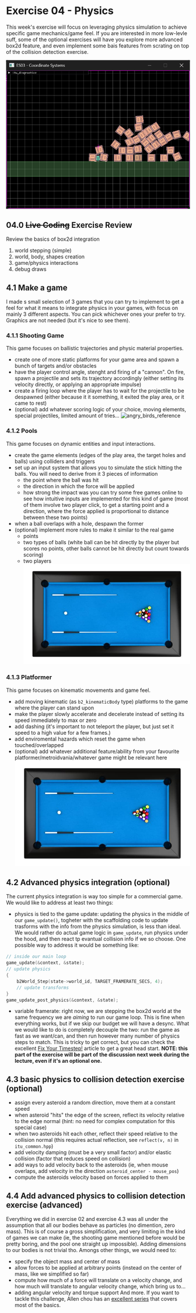 # Exercise 04 - Physics
This week's exercise will focus on leveraging physics simulation to achieve specific game mechanics/game feel.
If you are interested in more low-levle suff, some of the optional exercises will have you explore more advanced box2d feature,
and even implement some bais features from scrating on top of the collision detection exercise.

![exercise_review](../media/e04_0.png)

## 04.0 ~~Live Coding~~ Exercise Review
Review the basics of box2d integration
1. world stepping (simple)
1. world, body, shapes creation
1. game/physics interactions
1. debug draws

## 4.1 Make a game
I made s small selection of 3 games that you can try to implement to get a feel for what it means to integrate physics in your games, with focus on mainly 3 different aspects.
You can pick whichever ones your prefer to try. Graphics are not needed (but it's nice to see them).

### 4.1.1 Shooting Game
This game focuses on ballistic trajectories and physic material properties.
- create one of more static platforms for your game area and spawn a bunch of targets and/or obstacles
- have the player control angle, stenght and firing of a "cannon". On fire, spawn a projectile and sets its trajectory accordingly (either setting its velocity directly, or applying an appropriate impulse)
- create a firing loop where the player has to wait for the projectile to be despawned (either because it it something, it exited the play area, or it came to rest)
- (optional) add whatever scoring logic of your choice, moving elements, special projectiles, limited amount of tries...
![angry_birds_reference](../media/e04_1.jpg)

### 4.1.2 Pools
This game focuses on dynamic entities and input interactions.
- create the game elements (edges of the play area, the target holes and balls) using colliders and triggers
- set up an input system that allows you to simulate the stick hitting the balls. You will need to derive from it 3 pieces of information
	- the point where the ball was hit
	- the direction in which the force will be applied
	- how strong the impact was
	you can try some free games online to see how intuitive inputs are implemented for this kind of game (most of them involve two player click, to get a starting point and a direction, where the force applied is proportional to distance between these two points)
- when a ball overlaps with a hole, despawn the former
- (optional) implement more rules to make it similar to the real game
	- points
	- two types of balls (white ball can be hit directly by the player but scores no points, other balls cannot be hit directly but count towards scoring)
	- two players
![pool_table_referece](../media/e04_2.jpg)


### 4.1.3 Platformer
This game focuses on kinematic movements and game feel.
- add moving kinematic (as `b2_kinematicBody` type) platforms to the game where the player can stand upon
- make the player slowly accelerate and decelerate instead of setting its speed immediately to max or zero
- add dashing (it's important to not teleport the player, but just set it speed to a high value for a few frames.)
- add enviromental hazards which reset the game when touched/overlapped
- (optional) add whatever additional feature/ability from your favourite platformer/metroidvania/whatever game might be relevant here
![celeste_referece](../media/e04_2.jpg)

## 4.2 Advanced physics integration (optional)
The current physics integration is way too simple for a commercial game. We would like to address at least two things:
- physics is tied to the game update: updating the physics in the middle of our `game_update()`, togheter with the scaffolding code to update trasforms with the info from the physics simulation, is less than ideal. We would rather do actual game logic in `game_update`, run physics under the hood, and then react tp evantual collision info if we so choose. One possible way to address it would be something like:
```c++
// inside our main loop
game_update(&context, &state);
// update physics
{
	b2World_Step(state->world_id, TARGET_FRAMERATE_SECS, 4);
	// update transforms
}
game_update_post_physics(&context, &state);
```
- variable framerate: right now, we are stepping the box2d world at the same frequency we are *aiming* to run our game loop. This is fine when everything works, but if we skip our budget we will have a desync. What we would like to do is completely decouple the two: run the game as fast as we want/can, and then run however many number of physics steps to match. This is tricky to get correct, but you can check the excellent [Fix Your Timestep!](https://www.gafferongames.com/post/fix_your_timestep/) article to get a great head start.
**NOTE: this part of the exercise will be part of the discussion next week during the lecture, even if it's an optional one.**

## 4.3  basic physics to collision detection exercise (optional)
- assign every asteroid a random direction, move them at a constant speed
- when asteroid "hits" the edge of the screen, reflect its velocity relative to the edge normal (hint: no need for complex computation for this special case)
- when two asteroids hit each other, reflect their speed relative to the collision normal (this requires actual reflection, see `reflect(v, n)` in `itu_common.hpp`)
- add velocity damping (must be a very small factor) and/or elastic collision (factor that reduces speed on collision)
- add ways to add velocity back to the asteroids (ie, when mouse overlaps, add velocity in the direction `asteroid_center - mouse_pos`)
- compute the asteroids velocity based on forces applied to them

## 4.4 Add advanced physics to collision detection exercise (advanced)
Everything we did in exercise 02 and exercise 4.3 was all under the assumption that all our bodies behave as particles (no dimention, zero mass).
This is of course a gross simplification, and very limiting in the kind of games we can make (ie, the shooting game mentioned before would be pretty boring, and the pool one straight up impossible).
Adding dimensions to our bodies is not trivial tho. Amongs other things, we would need to:
- specify the object mass and center of mass
- allow forces to be applied at arbitrary points (instead on the center of mass, like we simplified so far)
- compute how much of a force will translate on a velocity change, and how much will translate to angular velocity change, which bring us to...
- adding angular velocity and torque support
And more. If you want to tackle this challenge, Allen chou has an [excellent series](https://allenchou.net/2013/12/game-physics-motion-dynamics-implementations/) that covers most of the basics.